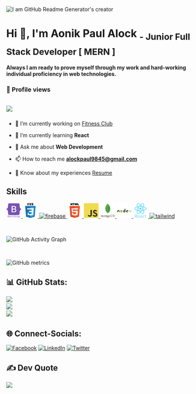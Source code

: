 ![I am GitHub Readme Generator's creator](https://i.ibb.co/GdMvfP8/fcf7fd0c619bb87706533079240915f3.gif)
<h1 align="left">Hi 👋, I'm Aonik Paul Alock  <sub> - Junior Full Stack Developer [ MERN ]</sub> </h1>

#### Always I am ready to prove myself through my work and hard-working individual proficiency in web technologies.


### 👀 Profile views
[![](https://visitcount.itsvg.in/api?id=aonikpaulalock&icon=1&color=0)](https://visitcount.itsvg.in)
--
- 🔭 I’m currently working on [Fitness Club](https://sunny-nasturtium-f11e5e.netlify.app/)

- 🌱 I’m currently learning **React**

- 💬 Ask me about **Web Development**

- 📫 How to reach me **alockpaul9845@gmail.com**

- 📄 Know about my experiences [Resume](https://drive.google.com/file/d/16qRrKkzRqsY5wQkbBDm6v2NRqhpiZxHw/view?usp=sharing)


<h2 align="left">Skills</h3>
<p align="left"> <a href="https://getbootstrap.com" target="_blank" rel="noreferrer"> <img src="https://raw.githubusercontent.com/devicons/devicon/master/icons/bootstrap/bootstrap-plain-wordmark.svg" alt="bootstrap" width="40" height="40"/> </a> <a href="https://www.w3schools.com/css/" target="_blank" rel="noreferrer"> <img src="https://raw.githubusercontent.com/devicons/devicon/master/icons/css3/css3-original-wordmark.svg" alt="css3" width="40" height="40"/> </a> <a href="https://firebase.google.com/" target="_blank" rel="noreferrer"> <img src="https://www.vectorlogo.zone/logos/firebase/firebase-icon.svg" alt="firebase" width="40" height="40"/> </a> <a href="https://www.w3.org/html/" target="_blank" rel="noreferrer"> <img src="https://raw.githubusercontent.com/devicons/devicon/master/icons/html5/html5-original-wordmark.svg" alt="html5" width="40" height="40"/> </a> <a href="https://developer.mozilla.org/en-US/docs/Web/JavaScript" target="_blank" rel="noreferrer"> <img src="https://raw.githubusercontent.com/devicons/devicon/master/icons/javascript/javascript-original.svg" alt="javascript" width="40" height="40"/> </a> <a href="https://www.mongodb.com/" target="_blank" rel="noreferrer"> <img src="https://raw.githubusercontent.com/devicons/devicon/master/icons/mongodb/mongodb-original-wordmark.svg" alt="mongodb" width="40" height="40"/> </a> <a href="https://nodejs.org" target="_blank" rel="noreferrer"> <img src="https://raw.githubusercontent.com/devicons/devicon/master/icons/nodejs/nodejs-original-wordmark.svg" alt="nodejs" width="40" height="40"/> </a> <a href="https://reactjs.org/" target="_blank" rel="noreferrer"> <img src="https://raw.githubusercontent.com/devicons/devicon/master/icons/react/react-original-wordmark.svg" alt="react" width="40" height="40"/> </a> <a href="https://tailwindcss.com/" target="_blank" rel="noreferrer"> <img src="https://www.vectorlogo.zone/logos/tailwindcss/tailwindcss-icon.svg" alt="tailwind" width="40" height="40"/> </a> </p>
<br/>

![GitHub Activity Graph](https://activity-graph.herokuapp.com/graph?username=aonikpaulalock)  

<br/>

![GitHub metrics](https://metrics.lecoq.io/aonikpaulalock)
<br/>

## 📊 GitHub Stats:

![](https://github-readme-stats.vercel.app/api?username=aonikpaulalock&theme=react&hide_border=false&include_all_commits=true&count_private=true)<br/>
![](https://github-readme-streak-stats.herokuapp.com/?user=aonikpaulalock&theme=react&hide_border=false)<br/>
![](https://github-readme-stats.vercel.app/api/top-langs/?username=aonikpaulalock&theme=react&hide_border=false&include_all_commits=true&count_private=true&layout=compact)
<br/>

## 🌐 Connect-Socials:

[![Facebook](https://img.shields.io/badge/Facebook-%231877F2.svg?logo=Facebook&logoColor=white)](https://facebook.com/https://www.facebook.com/aonikpaul.sourob/) [![LinkedIn](https://img.shields.io/badge/LinkedIn-%230077B5.svg?logo=linkedin&logoColor=white)](https://linkedin.com/in/https://www.linkedin.com/in/aonik-paul-alock-353b78229/) [![Twitter](https://img.shields.io/badge/Twitter-%231DA1F2.svg?logo=Twitter&logoColor=white)](https://twitter.com/https://twitter.com/PaulAonik) 
<br/>

## ✍️ Dev Quote
![](https://quotes-github-readme.vercel.app/api?type=horizontal&theme=radical)








